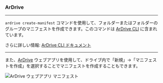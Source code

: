 ### ArDrive

---

`ardrive create-manifest` コマンドを使用して、フォルダーまたはフォルダーのグループのマニフェストを作成できます。このコマンドは [ArDrive CLI](https://github.com/ardriveapp/ardrive-cli) に含まれています。

さらに詳しい情報: [ArDrive CLI ドキュメント](https://github.com/ardriveapp/ardrive-cli)

---

また、[ArDrive](https://ardrive.io) ウェブアプリを使用して、ドライブ内で「新規」→「マニフェストを作成」を選択することでマニフェストを作成することもできます。

![ArDrive ウェブアプリ マニフェスト](~@source/images/ardrive-manifests.png)